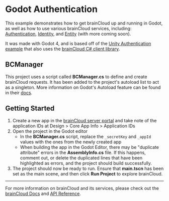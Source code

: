 # Godot Authentication

This example demonstrates how to get brainCloud up and running in Godot, as well as how to use various brainCloud services, including: [Authentication](https://getbraincloud.com/apidocs/apiref/?csharp#capi-authentication), [Identity](https://getbraincloud.com/apidocs/apiref/?csharp#capi-identity), and [Entity](https://getbraincloud.com/apidocs/apiref/?csharp#capi-entity) (with more coming soon).

It was made with Godot 4, and is based off of the [Unity Authentication example](https://github.com/getbraincloud/examples-unity/tree/master/Authentication) that also uses the [brainCloud C# client library](https://github.com/getbraincloud/braincloud-csharp).

## BCManager

This project uses a script called **BCManager.cs** to define and create brainCloud requests. It has been added to the project's autoload list to act as a singleton. More information on Godot's Autoload feature can be found in their [docs](https://docs.godotengine.org/en/stable/tutorials/scripting/singletons_autoload.html).

## Getting Started

1. Create a new app in the [brainCloud server portal](https://portal.braincloudservers.com/) and take note of the application IDs at Design > Core App Info > Application IDs
2. Open the project in the Godot editor
    - In the **BCManager.cs** script, replace the `_secretKey` and `_appId` values with the ones from the newly created app
    - When building the app in the Godot Editor, there may be "duplicate attribute" errors in the **AssemblyInfo.cs** file. If this happens, comment out, or delete the duplicated lines that have been highlighted as errors, and the project should build successfully. 
3. The project should now be ready to run. Ensure that **main.tscn** has been set as the main scene, and then click **Run Project** to explore brainCloud.

---

For more information on brainCloud and its services, please check out the [brainCloud Docs](https://getbraincloud.com/apidocs/) and [API Reference](https://getbraincloud.com/apidocs/apiref/?csharp#introduction).
